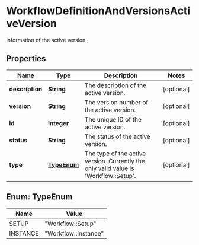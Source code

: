 

# WorkflowDefinitionAndVersionsActiveVersion

Information of the active version.  

## Properties

| Name | Type | Description | Notes |
|------------ | ------------- | ------------- | -------------|
|**description** | **String** | The description of the active version.  |  [optional] |
|**version** | **String** | The version number of the active version.  |  [optional] |
|**id** | **Integer** | The unique ID of the active version.  |  [optional] |
|**status** | **String** | The status of the active version.  |  [optional] |
|**type** | [**TypeEnum**](#TypeEnum) | The type of the active version. Currently the only valid value is &#39;Workflow::Setup&#39;.  |  [optional] |



## Enum: TypeEnum

| Name | Value |
|---- | -----|
| SETUP | &quot;Workflow::Setup&quot; |
| INSTANCE | &quot;Workflow::Instance&quot; |



